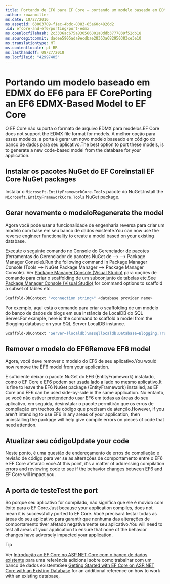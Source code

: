 ```yaml
---
title: Portando de EF6 para EF Core – portando um modelo baseado em EDMX
author: rowanmiller
ms.date: 10/27/2016
ms.assetid: 63003709-f1ec-4bdc-8083-65a60c4826d2
uid: efcore-and-ef6/porting/port-edmx
ms.openlocfilehash: 2c3336ac675a830566001a0ddb3777839f52db18
ms.sourcegitcommit: dadee5905ada9ecdbae28363a682950383ce3e10
ms.translationtype: MT
ms.contentlocale: pt-BR
ms.lasthandoff: 08/27/2018
ms.locfileid: "42997405"
---
```

# <a name="porting-an-ef6-edmx-based-model-to-ef-core"></a><span data-ttu-id="95b22-102">Portando um modelo baseado em EDMX do EF6 para EF Core</span><span class="sxs-lookup"><span data-stu-id="95b22-102">Porting an EF6 EDMX-Based Model to EF Core</span></span>

<span data-ttu-id="95b22-103">O EF Core não suporta o formato de arquivo EDMX para modelos.</span><span class="sxs-lookup"><span data-stu-id="95b22-103">EF Core does not support the EDMX file format for models.</span></span> <span data-ttu-id="95b22-104">A melhor opção para esses modelos, a porta é gerar um novo modelo baseado em código do banco de dados para seu aplicativo.</span><span class="sxs-lookup"><span data-stu-id="95b22-104">The best option to port these models, is to generate a new code-based model from the database for your application.</span></span>

## <a name="install-ef-core-nuget-packages"></a><span data-ttu-id="95b22-105">Instalar os pacotes NuGet do EF Core</span><span class="sxs-lookup"><span data-stu-id="95b22-105">Install EF Core NuGet packages</span></span>

<span data-ttu-id="95b22-106">Instalar o `Microsoft.EntityFrameworkCore.Tools` pacote do NuGet.</span><span class="sxs-lookup"><span data-stu-id="95b22-106">Install the `Microsoft.EntityFrameworkCore.Tools` NuGet package.</span></span>

## <a name="regenerate-the-model"></a><span data-ttu-id="95b22-107">Gerar novamente o modelo</span><span class="sxs-lookup"><span data-stu-id="95b22-107">Regenerate the model</span></span>

<span data-ttu-id="95b22-108">Agora você pode usar a funcionalidade de engenharia reversa para criar um modelo com base em seu banco de dados existente.</span><span class="sxs-lookup"><span data-stu-id="95b22-108">You can now use the reverse engineer functionality to create a model based on your existing database.</span></span>

<span data-ttu-id="95b22-109">Execute o seguinte comando no Console do Gerenciador de pacotes (ferramentas do Gerenciador de pacotes NuGet de –> –> Package Manager Console).</span><span class="sxs-lookup"><span data-stu-id="95b22-109">Run the following command in Package Manager Console (Tools –> NuGet Package Manager –> Package Manager Console).</span></span> <span data-ttu-id="95b22-110">Ver [Package Manager Console (Visual Studio)](../../core/miscellaneous/cli/powershell.md) para opções de comando para criar o scaffolding de um subconjunto de tabelas etc.</span><span class="sxs-lookup"><span data-stu-id="95b22-110">See [Package Manager Console (Visual Studio)](../../core/miscellaneous/cli/powershell.md) for command options to scaffold a subset of tables etc.</span></span>

``` powershell
Scaffold-DbContext "<connection string>" <database provider name>
```

<span data-ttu-id="95b22-111">Por exemplo, aqui está o comando para criar o scaffolding de um modelo do banco de dados de blogs em sua instância de LocalDB do SQL Server.</span><span class="sxs-lookup"><span data-stu-id="95b22-111">For example, here is the command to scaffold a model from the Blogging database on your SQL Server LocalDB instance.</span></span>

``` powershell
Scaffold-DbContext "Server=(localdb)\mssqllocaldb;Database=Blogging;Trusted_Connection=True;" Microsoft.EntityFrameworkCore.SqlServer
```

## <a name="remove-ef6-model"></a><span data-ttu-id="95b22-112">Remover o modelo do EF6</span><span class="sxs-lookup"><span data-stu-id="95b22-112">Remove EF6 model</span></span>

<span data-ttu-id="95b22-113">Agora, você deve remover o modelo do EF6 de seu aplicativo.</span><span class="sxs-lookup"><span data-stu-id="95b22-113">You would now remove the EF6 model from your application.</span></span>

<span data-ttu-id="95b22-114">É suficiente deixar o pacote NuGet do EF6 (EntityFramework) instalado, como o EF Core e EF6 podem ser usada lado a lado no mesmo aplicativo.</span><span class="sxs-lookup"><span data-stu-id="95b22-114">It is fine to leave the EF6 NuGet package (EntityFramework) installed, as EF Core and EF6 can be used side-by-side in the same application.</span></span> <span data-ttu-id="95b22-115">No entanto, se você não estiver pretendendo usar EF6 em todas as áreas do seu aplicativo, em seguida, desinstalar o pacote permitirão que os erros de compilação em trechos de código que precisam de atenção.</span><span class="sxs-lookup"><span data-stu-id="95b22-115">However, if you aren't intending to use EF6 in any areas of your application, then uninstalling the package will help give compile errors on pieces of code that need attention.</span></span>

## <a name="update-your-code"></a><span data-ttu-id="95b22-116">Atualizar seu código</span><span class="sxs-lookup"><span data-stu-id="95b22-116">Update your code</span></span>

<span data-ttu-id="95b22-117">Neste ponto, é uma questão de endereçamento de erros de compilação e revisão de código para ver se as alterações de comportamento entre o EF6 e EF Core afetarão você.</span><span class="sxs-lookup"><span data-stu-id="95b22-117">At this point, it's a matter of addressing compilation errors and reviewing code to see if the behavior changes between EF6 and EF Core will impact you.</span></span>

## <a name="test-the-port"></a><span data-ttu-id="95b22-118">A porta de teste</span><span class="sxs-lookup"><span data-stu-id="95b22-118">Test the port</span></span>

<span data-ttu-id="95b22-119">Só porque seu aplicativo for compilado, não significa que ele é movido com êxito para o EF Core.</span><span class="sxs-lookup"><span data-stu-id="95b22-119">Just because your application compiles, does not mean it is successfully ported to EF Core.</span></span> <span data-ttu-id="95b22-120">Você precisará testar todas as áreas do seu aplicativo para garantir que nenhuma das alterações de comportamento tiver afetado negativamente seu aplicativo.</span><span class="sxs-lookup"><span data-stu-id="95b22-120">You will need to test all areas of your application to ensure that none of the behavior changes have adversely impacted your application.</span></span>

> [!TIP]
> <span data-ttu-id="95b22-121">Ver [Introdução ao EF Core no ASP.NET Core com o banco de dados existente](xref:core/get-started/aspnetcore/existing-db) para uma referência adicional sobre como trabalhar com um banco de dados existente</span><span class="sxs-lookup"><span data-stu-id="95b22-121">See [Getting Started with EF Core on ASP.NET Core with an Existing Database](xref:core/get-started/aspnetcore/existing-db) for an additional reference on how to work with an existing database,</span></span> 
